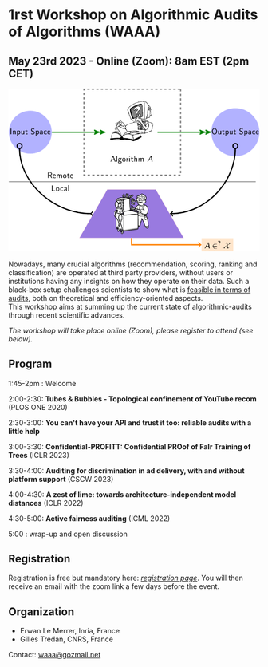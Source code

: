 # 1rst Workshop on Algorithmic Audits of Algorithms (WAAA)
## May 23rd 2023 - Online (Zoom): 8am EST (2pm CET) 

<img src="./audit.png" width="600" alt="banner" class="center">

Nowadays, many crucial algorithms (recommendation, scoring, ranking and classification) are operated at third party providers, without users or institutions having any insights on how they operate on their data. Such a black-box setup challenges scientists to show what is [feasible in terms of audits](https://github.com/erwanlemerrer/awesome-audit-algorithms), both on theoretical and efficiency-oriented aspects.\
This workshop aims at summing up the current state of algorithmic-audits through recent scientific advances.

*The workshop will take place online (Zoom), please register to attend (see below).*

## Program

1:45-2pm : Welcome

2:00-2:30: **Tubes & Bubbles - Topological confinement of YouTube recom** (PLOS ONE 2020)

2:30-3:00: **You can't have your API and trust it too: reliable audits with a little help**

3:00-3:30: **Confidential-PROFITT: Confidential PROof of FaIr Training of Trees** (ICLR 2023)

3:30-4:00: **Auditing for discrimination in ad delivery, with and without platform support** (CSCW 2023)

4:00-4:30: **A zest of lime: towards architecture-independent model distances** (ICLR 2022)

4:30-5:00: **Active fairness auditing** (ICML 2022)

5:00     : wrap-up and open discussion

## Registration

Registration is free but mandatory here: [*registration page*](https://framaforms.org/registration-for-waaa-may-23rd-1678973540). You will then receive an email with the zoom link a few days before the event.

## Organization
* Erwan Le Merrer, Inria, France
* Gilles Tredan, CNRS, France

Contact: waaa@gozmail.net
